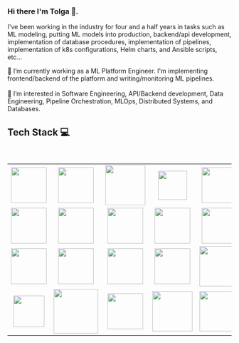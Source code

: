 ### Hi there I'm Tolga 👋. 

I've been working in the industry for four and a half years in tasks such as ML modeling, putting ML models into production, 
backend/api development, implementation of database procedures, implementation of pipelines,  implementation of k8s configurations, Helm charts, and Ansible scripts,
etc...

🔭 I’m currently working as a ML Platform Engineer. I'm implementing frontend/backend of the platform and writing/monitoring ML pipelines.
<br><br>
🌱 I’m interested in Software Engineering, API/Backend development, Data Engineering, Pipeline Orchestration, MLOps, Distributed Systems, and Databases.

<!--
**Tolga-Karahan/Tolga-Karahan** is a ✨ _special_ ✨ repository because its `README.md` (this file) appears on your GitHub profile.

Here are some ideas to get you started:

- 🔭 I’m currently working as a ML Platform Engineer. I'm building MLOps platform and ML pipelines.
- 🌱 I’m currently learning ...
- 👯 I’m looking to collaborate on ...
- 🤔 I’m looking for help with ...
- 💬 Ask me about ...
- 📫 How to reach me: ...
- 😄 Pronouns: ...
- ⚡ Fun fact: ...
-->

## Tech Stack :computer:

<br>
<table>
<tbody>
<tr>
 
  <td align="center" width="20%">
    <img height=80px src="https://www.ntuclearninghub.com/documents/39367/4216797/Python-Symbol.png/369e410e-a90f-f887-c2dc-61f7ef761476/"> 
  </td>
  
  <td align="center" width="20%">
    <img height=80px src="https://miro.medium.com/v2/resize:fit:1400/1*Ifpd_HtDiK9u6h68SZgNuA.png"> 
  </td>
  
  <td align="center" width="20%">
    <img height=90px src="https://cloud2data.com/wp-content/uploads/2023/01/HTML-CSS-Review.png"> 
  </td>
  
  <td align="center" width="20%">
    <img height=65px src="https://fastapi.tiangolo.com/img/logo-margin/logo-teal.png"> 
  </td>
  
  <td align="center" width="20%">
    <img height=80px src="https://hakin9.org/wp-content/uploads/2019/08/connect-a-flask-app-to-a-mysql-database-with-sqlalchemy-and-pymysql.jpg"> 
  </td>

</tr>

<tr>
  <td align="center" width="20%">
    <img height=80px src="https://pydantic.dev/imgs/social.png"> 
  </td>

  <td align="center" width="20%">
    <img height=80px src="https://cdn.icon-icons.com/icons2/2699/PNG/512/pytorch_logo_icon_169823.png"> 
  </td>

  <td align="center" width="20%">
    <img height=80px src="https://upload.wikimedia.org/wikipedia/commons/thumb/e/ed/Pandas_logo.svg/1200px-Pandas_logo.svg.png"> 
  </td>
  
  <td align="center" width="20%">
    <img height=80px src="https://www.zdnet.com/a/img/resize/e7aff3398e12f0fa70fd66238d743054c4c8b95e/2018/04/19/092cbf81-acac-4f3a-91a1-5a26abc1721f/postgresql-logo.png?auto=webp&fit=crop&height=900&width=1200"> 
  </td>

  <td align="center" width="20%">
    <img height=80px src="https://www.tenfold-security.com/wp-content/uploads/sql.svg"> 
  </td>
  
</tr>

<tr>

   <td align="center" width="20%">
    <img height=80px src="https://i0.wp.com/softwareengineeringdaily.com/wp-content/uploads/2020/04/Prefect.png?resize=730%2C389&ssl=1"> 
  </td>

  <td align="center" width="20%">
    <img height=80px src="https://airflow.apache.org/images/feature-image.png"> 
  </td>
  
  <td align="center" width="20%">
    <img height=80px src="https://storage.googleapis.com/blogs-images/ciscoblogs/1/2020/03/c0a08b4a-kubeflow-logo.png"> 
  </td>

  <td align="center" width="20%">
    <img height=80px src="https://raw.githubusercontent.com/mlflow/mlflow/master/docs/source/_static/MLflow-logo-final-black.png"> 
  </td>

  <td align="center" width="20%">
    <img height=90px src="https://miro.medium.com/v2/resize:fit:336/1*glD7bNJG3SlO0_xNmSGPcQ.png"> 
  </td>
  
</tr>

<tr>

  <td align="center" width="20%">
    <img height=70px src="https://1000logos.net/wp-content/uploads/2022/07/Kubernetes-Logo.png"> 
  </td>

  <td align="center" width="20%">
    <img height=100px src="https://miro.medium.com/v2/resize:fit:1400/1*b_al7C5p26tbZG4sy-CWqw.png"> 
  </td>
  
  <td align="center" width="20%">
    <img height=80px src="https://upload.wikimedia.org/wikipedia/commons/thumb/e/e0/Git-logo.svg/1280px-Git-logo.svg.png"> 
  </td>

  <td align="center" width="20%">
    <img height=90px src="https://i0.wp.com/foxutech.com/wp-content/uploads/2018/08/what-is-helm.png?fit=800%2C480&ssl=1"> 
  </td>

  <td align="center" width="20%">
    <img height=90px src="https://www.freecodecamp.org/news/content/images/2021/09/ansble.png"> 
  </td>
  
</tr>

</tbody>
</table>
